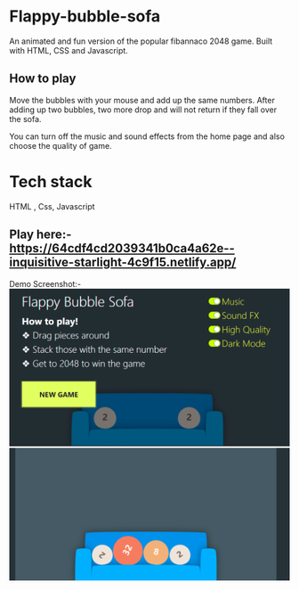 # Flappy-bubble-sofa

An animated and fun version of the popular fibannaco 2048 game. Built with HTML, CSS and Javascript.


## How to play 

Move the bubbles with your mouse and add up the same numbers. After adding up two bubbles, two more drop and will not return if they fall over the sofa. 

You can turn off the music and sound effects from the home page and also choose the quality of game.


# Tech stack
HTML , Css, Javascript

## Play here:- https://64cdf4cd2039341b0ca4a62e--inquisitive-starlight-4c9f15.netlify.app/

Demo Screenshot:-
![Alt text](assets/readme/image.png)
![Alt text](assets/readme/image-1.png)
